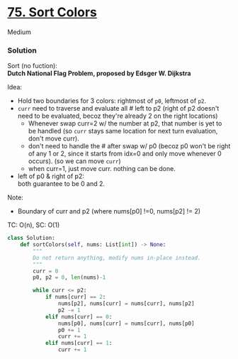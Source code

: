 # [75. Sort Colors](https://leetcode.com/problems/sort-colors/description/?envType=company&envId=amazon&favoriteSlug=amazon-six-months)

Medium

### Solution
Sort (no fuction):\
**Dutch National Flag Problem, proposed by Edsger W. Dijkstra**

Idea:
- Hold two boundaries for 3 colors: rightmost of `p0`, leftmost of `p2`.
- `curr` need to traverse and evaluate all # left to p2 (right of p2 doesn't need to be evaluated, becoz they're already 2 on the right locations)
  - Whenever swap curr=2 w/ the number at p2, that number is yet to be handled (so `curr` stays same location for next turn evaluation, don't move curr).
  - don't need to handle the # after swap w/ p0 (becoz p0 won't be right of any 1 or 2, since it starts from idx=0 and only move whenever 0 occurs).
    (so we can move `curr`)
  - when curr=1, just move curr. nothing can be done.
- left of p0 & right of p2:\
  both guarantee to be 0 and 2.

Note:
- Boundary of curr and p2 (where nums[p0] !=0, nums[p2] != 2)
  
TC: O(n), SC: O(1)

```python
class Solution:
    def sortColors(self, nums: List[int]) -> None:
        """
        Do not return anything, modify nums in-place instead.
        """
        curr = 0
        p0, p2 = 0, len(nums)-1

        while curr <= p2:
            if nums[curr] == 2:
                nums[p2], nums[curr] = nums[curr], nums[p2]
                p2 -= 1
            elif nums[curr] == 0:
                nums[p0], nums[curr] = nums[curr], nums[p0]
                p0 += 1
                curr += 1
            elif nums[curr] == 1:
                curr += 1
```
